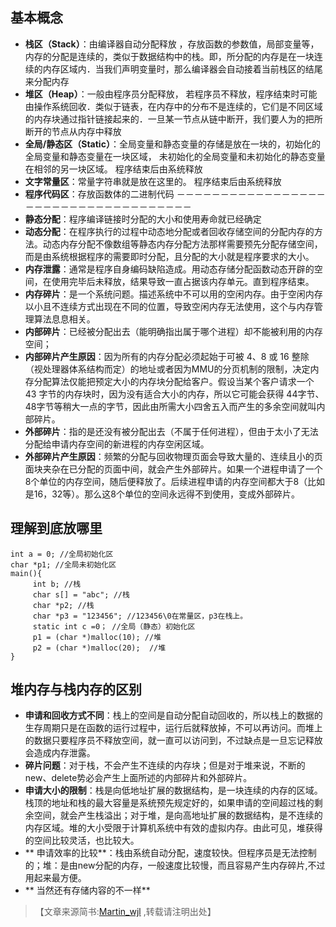 ## 基本概念

* **栈区（Stack）**：由编译器自动分配释放 ，存放函数的参数值，局部变量等，内存的分配是连续的，类似于数据结构中的栈。即，所分配的内存是在一块连续的内存区域内．当我们声明变量时，那么编译器会自动接着当前栈区的结尾来分配内存
* **堆区（Heap）**：一般由程序员分配释放， 若程序员不释放，程序结束时可能由操作系统回收．类似于链表，在内存中的分布不是连续的，它们是不同区域的内存块通过指针链接起来的．一旦某一节点从链中断开，我们要人为的把所断开的节点从内存中释放
* **全局/静态区（Static）**：全局变量和静态变量的存储是放在一块的，初始化的全局变量和静态变量在一块区域， 未初始化的全局变量和未初始化的静态变量在相邻的另一块区域。 程序结束后由系统释放
* **文字常量区**：常量字符串就是放在这里的。 程序结束后由系统释放
* **程序代码区**：存放函数体的二进制代码
－－－－－－－－－－－－－－－－－－－－－－－－－－－－－－－－－－－－
* **静态分配**：程序编译链接时分配的大小和使用寿命就已经确定
* **动态分配**：在程序执行的过程中动态地分配或者回收存储空间的分配内存的方法。动态内存分配不像数组等静态内存分配方法那样需要预先分配存储空间，而是由系统根据程序的需要即时分配，且分配的大小就是程序要求的大小。
* **内存泄露**：通常是程序自身编码缺陷造成。用动态存储分配函数动态开辟的空间，在使用完毕后未释放，结果导致一直占据该内存单元。直到程序结束。
* **内存碎片**：是一个系统问题。描述系统中不可以用的空闲内存。由于空闲内存以小且不连续方式出现在不同的位置，导致空闲内存无法使用，这个与内存管理算法息息相关。
* **内部碎片**：已经被分配出去（能明确指出属于哪个进程）却不能被利用的内存空间；
* **内部碎片产生原因**：因为所有的内存分配必须起始于可被 4、8 或 16 整除（视处理器体系结构而定）的地址或者因为MMU的分页机制的限制，决定内存分配算法仅能把预定大小的内存块分配给客户。假设当某个客户请求一个 43 字节的内存块时，因为没有适合大小的内存，所以它可能会获得 44字节、48字节等稍大一点的字节，因此由所需大小四舍五入而产生的多余空间就叫内部碎片。
* **外部碎片**：指的是还没有被分配出去（不属于任何进程），但由于太小了无法分配给申请内存空间的新进程的内存空闲区域。
* **外部碎片产生原因**：频繁的分配与回收物理页面会导致大量的、连续且小的页面块夹杂在已分配的页面中间，就会产生外部碎片。如果一个进程申请了一个8个单位的内存空间，随后便释放了。后续进程申请的内存空间都大于8（比如是16，32等）。那么这8个单位的空间永远得不到使用，变成外部碎片。

##  理解到底放哪里

	int a = 0; //全局初始化区
    char *p1; //全局未初始化区
    main(){
         int b; //栈
         char s[] = "abc"; //栈
         char *p2; //栈
         char *p3 = "123456"; //123456\0在常量区，p3在栈上。
         static int c =0； //全局（静态）初始化区
         p1 = (char *)malloc(10); //堆
         p2 = (char *)malloc(20);  //堆
    }

## 堆内存与栈内存的区别

* **申请和回收方式不同**：栈上的空间是自动分配自动回收的，所以栈上的数据的生存周期只是在函数的运行过程中，运行后就释放掉，不可以再访问。而堆上的数据只要程序员不释放空间，就一直可以访问到，不过缺点是一旦忘记释放会造成内存泄露。
* **碎片问题**：对于栈，不会产生不连续的内存块；但是对于堆来说，不断的new、delete势必会产生上面所述的内部碎片和外部碎片。
* **申请大小的限制**：栈是向低地址扩展的数据结构，是一块连续的内存的区域。栈顶的地址和栈的最大容量是系统预先规定好的，如果申请的空间超过栈的剩余空间，就会产生栈溢出；对于堆，是向高地址扩展的数据结构，是不连续的内存区域。堆的大小受限于计算机系统中有效的虚拟内存。由此可见，堆获得的空间比较灵活，也比较大。
* ** 申请效率的比较**：栈由系统自动分配，速度较快。但程序员是无法控制的；堆：是由new分配的内存，一般速度比较慢，而且容易产生内存碎片,不过用起来最方便。
* ** 当然还有存储内容的不一样**

>【文章来源简书:[Martin_wjl](http://www.jianshu.com/p/cbcf3ab0a8ba) ,转载请注明出处】